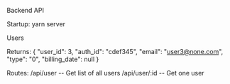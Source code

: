 Backend API 

Startup: yarn server


Users

Returns:
  {
    "user_id": 3,
    "auth_id": "cdef345",
    "email": "user3@none.com",
    "type": "0",
    "billing_date": null
  }

Routes:
  /api/user       -- Get list of all users
  /api/user/:id   -- Get one user